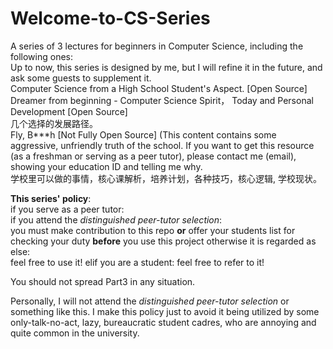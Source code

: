 # Welcome-to-CS-Series
A series of 3 lectures for beginners in Computer Science, including the following ones:  
Up to now, this series is designed by me, but I will refine it in the future, and ask some guests to supplement it.  
Computer Science from a High School Student's Aspect. \[Open Source\]  
Dreamer from beginning - Computer Science Spirit， Today and Personal Development \[Open Source\]  
几个选择的发展路径。  
Fly, B***h \[Not Fully Open Source\] (This content contains some aggressive, unfriendly truth of the school. If you want to get this resource (as a freshman or serving as a peer tutor), please contact me (email), showing your education ID and telling me why.  
学校里可以做的事情，核心课解析，培养计划，各种技巧，核心逻辑, 学校现状。  


**This series' policy**:  
if you serve as a peer tutor:   
  if you attend the _distinguished peer-tutor selection_:  
    you must make contribution to this repo **or** offer your students list for checking your duty **before** you use this project
    otherwise it is regarded as 
  else:  
    feel free to use it!
elif you are a student:
  feel free to refer to it!

You should not spread Part3 in any situation.

Personally, I will not attend the _distinguished peer-tutor selection_ or something like this.
I make this policy just to avoid it being utilized by some only-talk-no-act, lazy, bureaucratic student cadres, who are annoying and quite common in the university.
